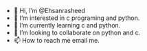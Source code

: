 - 👋 Hi, I’m @Ehsanrasheed
- 👀 I’m interested in c programing and python.
- 🌱 I’m currently learning c and python.
- 💞️ I’m looking to collaborate on python and c.
- 📫 How to reach me email me.

<!---
Ehsanrasheed/Ehsanrasheed is a ✨ special ✨ repository because its `README.md` (this file) appears on your GitHub profile.
You can click the Preview link to take a look at your changes.
--->
